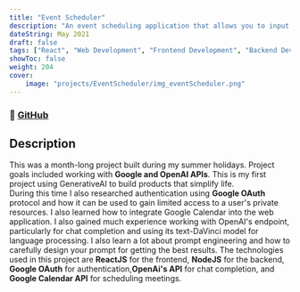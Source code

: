 ```yaml
---
title: "Event Scheduler"
description: "An event scheduling application that allows you to input events in natural query and then automatically schedule events in google calendar"
dateString: May 2021
draft: false
tags: ["React", "Web Development", "Frontend Development", "Backend Development", "HTML", "CSS", "JavaScript", "Node", "OAuth", "Google Calendar API"]
showToc: false
weight: 204
cover:
    image: "projects/EventScheduler/img_eventScheduler.png"
--- 
```

<!-- ### 🔗 [View App](https://arkalim-todo-list.netlify.app) -->
### 🔗 [GitHub](https://github.com/UtkarshBhatt6/Event-Scheduler)

## Description

This was a month-long project built during my summer holidays. Project goals included working with **Google and OpenAI APIs**. This is my first project using GenerativeAI to build products that simplify life.   
During this time I also researched authentication using **Google OAuth** protocol and how it can be used to gain limited access to a user's private resources. I also learned how to integrate Google Calendar into the web application. I also gained much experience working with OpenAI's endpoint, particularly for chat completion and using its text-DaVinci model for language processing.
I also learn a lot about prompt engineering and how to carefully design your prompt for getting the best results. The technologies used in this project are **ReactJS** for the frontend, **NodeJS** for the backend, **Google OAuth** for authentication,**OpenAi's API** for chat completion, and **Google Calendar API** for scheduling meetings.